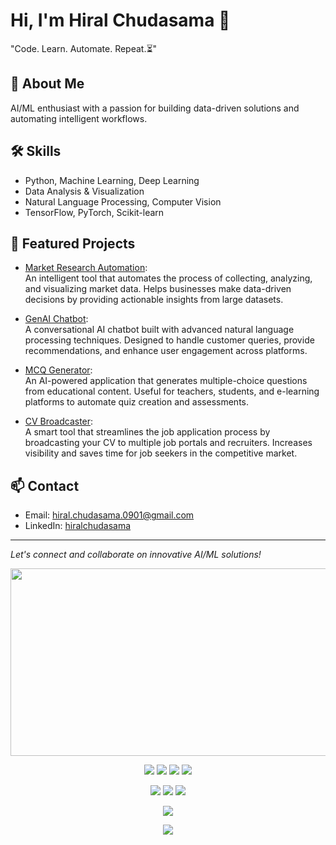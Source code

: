 # Hi, I'm Hiral Chudasama 👋

"Code. Learn. Automate. Repeat.⏳"

## 🚀 About Me
AI/ML enthusiast with a passion for building data-driven solutions and automating intelligent workflows.

## 🛠️ Skills
- Python, Machine Learning, Deep Learning
- Data Analysis & Visualization
- Natural Language Processing, Computer Vision
- TensorFlow, PyTorch, Scikit-learn

## 🌟 Featured Projects

- [Market Research Automation](https://github.com/hiralchudasam/market-research-automation):  
  An intelligent tool that automates the process of collecting, analyzing, and visualizing market data. Helps businesses make data-driven decisions by providing actionable insights from large datasets.

- [GenAI Chatbot](https://github.com/hiralchudasam/genai-chatbot):  
  A conversational AI chatbot built with advanced natural language processing techniques. Designed to handle customer queries, provide recommendations, and enhance user engagement across platforms.

- [MCQ Generator](https://github.com/hiralchudasam/mcq-generator):  
  An AI-powered application that generates multiple-choice questions from educational content. Useful for teachers, students, and e-learning platforms to automate quiz creation and assessments.

- [CV Broadcaster](https://github.com/hiralchudasam/cv-broadcaster):  
  A smart tool that streamlines the job application process by broadcasting your CV to multiple job portals and recruiters. Increases visibility and saves time for job seekers in the competitive market.

## 📫 Contact
- Email: [hiral.chudasama.0901@gmail.com](mailto:your.email@example.com)
- LinkedIn: [hiralchudasama](https://www.linkedin.com/in/hiralchudasama/)

---

*Let's connect and collaborate on innovative AI/ML solutions!*

<div align="center">
  <img src="https://media.giphy.com/media/dWesBcTLavkZuG35MI/giphy.gif" width="600" height="300"/>
</div>

<p align="center">
  <a href="https://www.python.org/"><img src="https://img.shields.io/badge/Python-3776AB?style=for-the-badge&logo=python&logoColor=white"/></a>
  <a href="https://pytorch.org/"><img src="https://img.shields.io/badge/PyTorch-EE4C2C?style=for-the-badge&logo=pytorch&logoColor=white"/></a>
  <a href="https://www.tensorflow.org/"><img src="https://img.shields.io/badge/TensorFlow-FF6F00?style=for-the-badge&logo=tensorflow&logoColor=white"/></a>
  <a href="https://www.linkedin.com/in/hiralchudasama/"><img src="https://img.shields.io/badge/LinkedIn-0A66C2?style=for-the-badge&logo=linkedin&logoColor=white"/></a>
</p>

<p align="center">
  <img src="https://github-readme-stats.vercel.app/api?username=hiralchudasam&show_icons=true&theme=radical"/>
  <img src="https://github-readme-stats.vercel.app/api/top-langs/?username=hiralchudasam&layout=compact&theme=radical"/>
  <img src="https://streak-stats.demolab.com?user=hiralchudasam&theme=radical"/>
</p>

<p align="center">
  <img src="https://skillicons.dev/icons?i=python,tensorflow,pytorch,sklearn,git,github" />
</p>

<p align="center">
  <img src="https://hits.sh/github.com/hiralchudasam.svg?style=flat-square&label=Profile%20Views&color=0088cc&logo=github"/>
</p>

